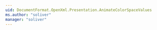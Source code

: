 ```yaml
---
uid: DocumentFormat.OpenXml.Presentation.AnimateColorSpaceValues
ms.author: "soliver"
manager: "soliver"
---
```

